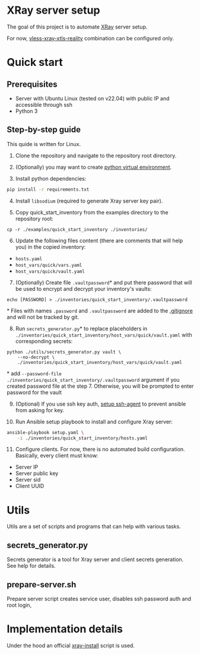 # XRay server setup

The goal of this project is to automate [XRay](https://github.com/XTLS/Xray-core) server setup.

For now, [vless-xray-xtls-reality](https://github.com/XTLS/Xray-examples/blob/main/VLESS-TCP-XTLS-Vision-REALITY/REALITY.ENG.md) combination can be configured only.

# Quick start

## Prerequisites

- Server with Ubuntu Linux (tested on v22.04) with public IP and accessible through ssh
- Python 3

## Step-by-step guide

This quide is written for Linux.

1. Clone the repository and navigate to the repository root directory.

2. (Optionally) you may want to create [python virtual environment](https://docs.python.org/3/library/venv.html).

3. Install python dependencies:
```bash
pip install -r requirements.txt
```

4. Install `libsodium` (required to generate Xray server key pair).

5. Copy quick_start_inventory from the examples directory to the repository root:
```shell
cp -r ./examples/quick_start_inventory ./inventories/
```

6. Update the following files content (there are comments that will help you) in the copied inventory:
- `hosts.yaml`
- `host_vars/quick/vars.yaml`
- `host_vars/quick/vault.yaml`

7. (Optionally) Create file `.vaultpassword`* and put there password that will be used to encrypt and decrypt your inventory's vaults: 
```shell
echo [PASSWORD] > ./inventories/quick_start_inventory/.vaultpassword 
```
\* Files with names `.password` and `.vaultpassword` are added to the [.gitignore](.gitignore) and will not be tracked by git.

8. Run `secrets_generator.py`* to replace placeholders in `./inventories/quick_start_inventory/host_vars/quick/vault.yaml` with corresponding secrets:
```shell
python ./utils/secrets_generator.py vault \
    --no-decrypt \
    ./inventories/quick_start_inventory/host_vars/quick/vault.yaml
```
\* add `--password-file ./inventories/quick_start_inventory/.vaultpassword` argument if you created password file at the step 7. Otherwise, you will be prompted to enter password for the vault

9. (Optional) If you use ssh key auth, [setup ssh-agent](https://docs.ansible.com/ansible/latest/inventory_guide/connection_details.html#setting-up-ssh-keys) to prevent ansible from asking for key.

10. Run Ansible setup playbook to install and configure Xray server:
```bash
ansible-playbook setup.yaml \
    -i ./inventories/quick_start_inventory/hosts.yaml
```

11. Configure clients. For now, there is no automated build configuration. Basically, every client must know:
- Server IP
- Server public key
- Server sid
- Client UUID


# Utils

Utils are a set of scripts and programs that can help with various tasks.

## secrets_generator.py

Secrets generator is a tool for Xray server and client secrets generation.
See help for details.

## prepare-server.sh

Prepare server script creates service user, disables ssh password auth and root login, 

# Implementation details

Under the hood an official [xray-install](https://github.com/XTLS/Xray-install) script is used.
